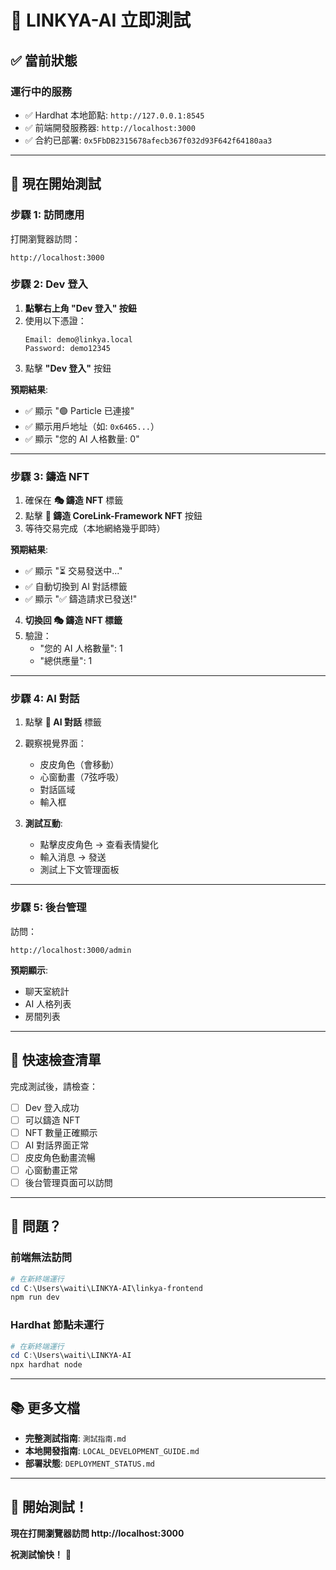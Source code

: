 # 🎯 LINKYA-AI 立即測試

## ✅ 當前狀態

### 運行中的服務
- ✅ Hardhat 本地節點: `http://127.0.0.1:8545`
- ✅ 前端開發服務器: `http://localhost:3000`
- ✅ 合約已部署: `0x5FbDB2315678afecb367f032d93F642f64180aa3`

---

## 🚀 現在開始測試

### 步驟 1: 訪問應用
打開瀏覽器訪問：
```
http://localhost:3000
```

### 步驟 2: Dev 登入

1. **點擊右上角 "Dev 登入" 按鈕**
2. 使用以下憑證：
   ```
   Email: demo@linkya.local
   Password: demo12345
   ```
3. 點擊 **"Dev 登入"** 按鈕

**預期結果**:
- ✅ 顯示 "🟢 Particle 已連接"
- ✅ 顯示用戶地址（如: `0x6465...`）
- ✅ 顯示 "您的 AI 人格數量: 0"

---

### 步驟 3: 鑄造 NFT

1. 確保在 **🎭 鑄造 NFT** 標籤
2. 點擊 **🚀 鑄造 CoreLink-Framework NFT** 按鈕
3. 等待交易完成（本地網絡幾乎即時）

**預期結果**:
- ✅ 顯示 "⏳ 交易發送中..."
- ✅ 自動切換到 AI 對話標籤
- ✅ 顯示 "✅ 鑄造請求已發送!"

4. **切換回 🎭 鑄造 NFT 標籤**
5. 驗證：
   - "您的 AI 人格數量": 1
   - "總供應量": 1

---

### 步驟 4: AI 對話

1. 點擊 **🧠 AI 對話** 標籤
2. 觀察視覺界面：
   - 皮皮角色（會移動）
   - 心窗動畫（7弦呼吸）
   - 對話區域
   - 輸入框

3. **測試互動**:
   - 點擊皮皮角色 → 查看表情變化
   - 輸入消息 → 發送
   - 測試上下文管理面板

---

### 步驟 5: 後台管理

訪問：
```
http://localhost:3000/admin
```

**預期顯示**:
- 聊天室統計
- AI 人格列表
- 房間列表

---

## 📝 快速檢查清單

完成測試後，請檢查：

- [ ] Dev 登入成功
- [ ] 可以鑄造 NFT
- [ ] NFT 數量正確顯示
- [ ] AI 對話界面正常
- [ ] 皮皮角色動畫流暢
- [ ] 心窗動畫正常
- [ ] 後台管理頁面可以訪問

---

## 🐛 問題？

### 前端無法訪問
```powershell
# 在新終端運行
cd C:\Users\waiti\LINKYA-AI\linkya-frontend
npm run dev
```

### Hardhat 節點未運行
```powershell
# 在新終端運行
cd C:\Users\waiti\LINKYA-AI
npx hardhat node
```

---

## 📚 更多文檔

- **完整測試指南**: `測試指南.md`
- **本地開發指南**: `LOCAL_DEVELOPMENT_GUIDE.md`
- **部署狀態**: `DEPLOYMENT_STATUS.md`

---

## 🎉 開始測試！

**現在打開瀏覽器訪問 http://localhost:3000**

**祝測試愉快！** 🚀








